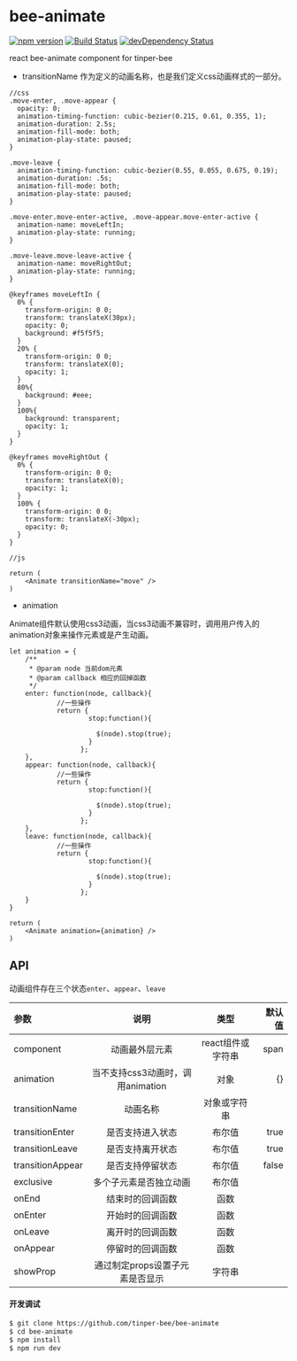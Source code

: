 # bee-animate
[![npm version](https://img.shields.io/npm/v/bee-animate.svg)](https://www.npmjs.com/package/bee-animate)
[![Build Status](https://img.shields.io/travis/tinper-bee/generator-tinper-bee/master.svg)](https://travis-ci.org/tinper-bee/bee-animate)
[![devDependency Status](https://img.shields.io/david/dev/tinper-bee/bee-animate.svg)](https://david-dm.org/tinper-bee/bee-animate#info=devDependencies)


react bee-animate component for tinper-bee

- transitionName
作为定义的动画名称，也是我们定义css动画样式的一部分。

```
//css
.move-enter, .move-appear {
  opacity: 0;
  animation-timing-function: cubic-bezier(0.215, 0.61, 0.355, 1);
  animation-duration: 2.5s;
  animation-fill-mode: both;
  animation-play-state: paused;
}

.move-leave {
  animation-timing-function: cubic-bezier(0.55, 0.055, 0.675, 0.19);
  animation-duration: .5s;
  animation-fill-mode: both;
  animation-play-state: paused;
}

.move-enter.move-enter-active, .move-appear.move-enter-active {
  animation-name: moveLeftIn;
  animation-play-state: running;
}

.move-leave.move-leave-active {
  animation-name: moveRightOut;
  animation-play-state: running;
}

@keyframes moveLeftIn {
  0% {
    transform-origin: 0 0;
    transform: translateX(30px);
    opacity: 0;
    background: #f5f5f5;
  }
  20% {
    transform-origin: 0 0;
    transform: translateX(0);
    opacity: 1;
  }
  80%{
    background: #eee;
  }
  100%{
    background: transparent;
    opacity: 1;
  }
}

@keyframes moveRightOut {
  0% {
    transform-origin: 0 0;
    transform: translateX(0);
    opacity: 1;
  }
  100% {
    transform-origin: 0 0;
    transform: translateX(-30px);
    opacity: 0;
  }
}

//js

return (
    <Animate transitionName="move" />
)

```

- animation

Animate组件默认使用css3动画，当css3动画不兼容时，调用用户传入的animation对象来操作元素或是产生动画。
```
let animation = {
    /**
     * @param node 当前dom元素
     * @param callback 相应的回掉函数
     */
    enter: function(node, callback){
            //一些操作
            return {
                    stop:function(){

                      $(node).stop(true);
                    }
                  };
    },
    appear: function(node, callback){
            //一些操作
            return {
                    stop:function(){

                      $(node).stop(true);
                    }
                  };
    },
    leave: function(node, callback){
            //一些操作
            return {
                    stop:function(){

                      $(node).stop(true);
                    }
                  };
    }
}

return (
    <Animate animation={animation} />
)

```



## API

动画组件存在三个状态`enter`、`appear`、`leave`

|参数|说明|类型|默认值|
|:--|:---:|:--:|---:|
|component|动画最外层元素|react组件或字符串|span|
|animation|当不支持css3动画时，调用animation| 对象|{}|
|transitionName|动画名称| 对象或字符串||
|transitionEnter|是否支持进入状态| 布尔值|true|
|transitionLeave|是否支持离开状态| 布尔值|true|
|transitionAppear|是否支持停留状态| 布尔值|false|
|exclusive|多个子元素是否独立动画| 布尔值||
|onEnd|结束时的回调函数| 函数||
|onEnter|开始时的回调函数| 函数||
|onLeave|离开时的回调函数| 函数||
|onAppear|停留时的回调函数| 函数||
|showProp|通过制定props设置子元素是否显示| 字符串||



#### 开发调试

```sh
$ git clone https://github.com/tinper-bee/bee-animate
$ cd bee-animate
$ npm install
$ npm run dev
```
